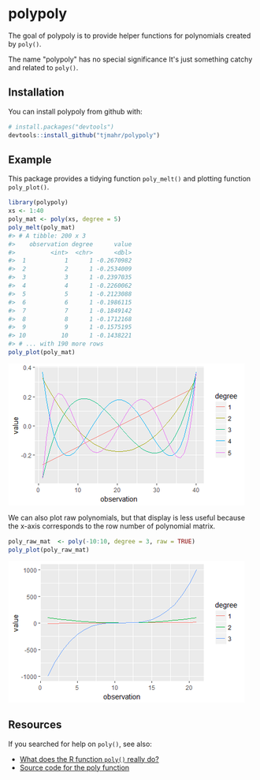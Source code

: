
<!-- README.md is generated from README.Rmd. Please edit that file -->
polypoly
========

The goal of polypoly is to provide helper functions for polynomials created by `poly()`.

The name "polypoly" has no special significance It's just something catchy and related to `poly()`.

Installation
------------

You can install polypoly from github with:

``` r
# install.packages("devtools")
devtools::install_github("tjmahr/polypoly")
```

Example
-------

This package provides a tidying function `poly_melt()` and plotting function `poly_plot()`.

``` r
library(polypoly)
xs <- 1:40
poly_mat <- poly(xs, degree = 5)
poly_melt(poly_mat)
#> # A tibble: 200 x 3
#>    observation degree      value
#>          <int>  <chr>      <dbl>
#>  1           1      1 -0.2670982
#>  2           2      1 -0.2534009
#>  3           3      1 -0.2397035
#>  4           4      1 -0.2260062
#>  5           5      1 -0.2123088
#>  6           6      1 -0.1986115
#>  7           7      1 -0.1849142
#>  8           8      1 -0.1712168
#>  9           9      1 -0.1575195
#> 10          10      1 -0.1438221
#> # ... with 190 more rows
poly_plot(poly_mat)
```

![](fig/README-example-1.png)

We can also plot raw polynomials, but that display is less useful because the x-axis corresponds to the row number of polynomial matrix.

``` r
poly_raw_mat  <- poly(-10:10, degree = 3, raw = TRUE)
poly_plot(poly_raw_mat)
```

![](fig/README-raw-example-1.png)

Resources
---------

If you searched for help on `poly()`, see also:

-   [What does the R function `poly()` really do?](https://stackoverflow.com/questions/19484053/what-does-the-r-function-poly-really-do)
-   [Source code for the poly function](https://github.com/wch/r-source/blob/af7f52f70101960861e5d995d3a4bec010bc89e6/src/library/stats/R/contr.poly.R#L85)
